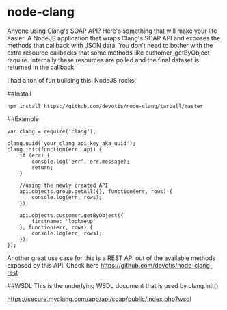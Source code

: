 node-clang
==========

Anyone using <a href="http://www.createaclang.com/">Clang</a>'s SOAP API? Here's something that will make your life easier. A NodeJS application that wraps Clang's SOAP API and exposes the methods that callback with JSON data. You don't need to bother with the extra resource callbacks that some methods like customer_getByObject require. Internally these resources are polled and the final dataset is returned in the callback.

I had a ton of fun building this. NodeJS rocks!

##Install

    npm install https://github.com/devotis/node-clang/tarball/master

##Example

    var clang = require('clang');

    clang.uuid('your_clang_api_key_aka_uuid');
    clang.init(function(err, api) {
        if (err) {
            console.log('err', err.message);
            return;
        }
        
        //using the newly created API
        api.objects.group.getAll({}, function(err, rows) {
            console.log(err, rows);
        });
        
        api.objects.customer.getByObject({
            firstname: 'lookmeup'
        }, function(err, rows) {
            console.log(err, rows);
        });
    });

Another great use case for this is a REST API out of the available methods exposed by this API. Check here https://github.com/devotis/node-clang-rest

##WSDL
This is the underlying WSDL document that is used by clang.init()

https://secure.myclang.com/app/api/soap/public/index.php?wsdl
